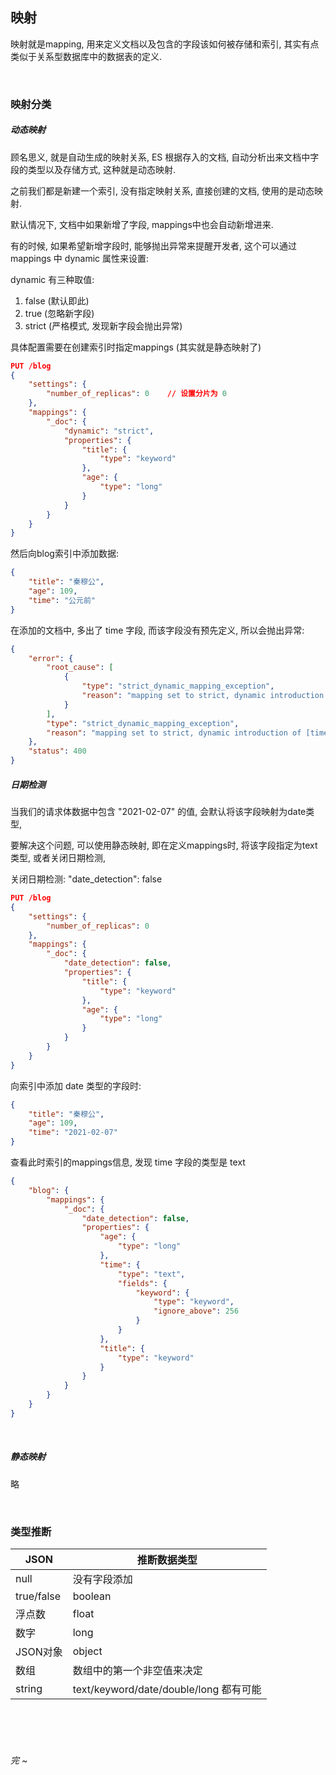 ## 映射

映射就是mapping, 用来定义文档以及包含的字段该如何被存储和索引, 其实有点类似于关系型数据库中的数据表的定义.

<br>

### 映射分类

##### 动态映射

顾名思义, 就是自动生成的映射关系, ES 根据存入的文档, 自动分析出来文档中字段的类型以及存储方式, 这种就是动态映射. 

之前我们都是新建一个索引, 没有指定映射关系, 直接创建的文档, 使用的是动态映射.

默认情况下, 文档中如果新增了字段, mappings中也会自动新增进来.

有的时候, 如果希望新增字段时, 能够抛出异常来提醒开发者, 这个可以通过 mappings 中 dynamic 属性来设置: 

dynamic 有三种取值:

1. false (默认即此)
2. true (忽略新字段)
3. strict (严格模式, 发现新字段会抛出异常)

具体配置需要在创建索引时指定mappings (其实就是静态映射了)

```json
PUT /blog
{   
    "settings": {
        "number_of_replicas": 0    // 设置分片为 0
    },
    "mappings": {
        "_doc": {
            "dynamic": "strict",
            "properties": {
                "title": {
                    "type": "keyword"
                },
                "age": {
                    "type": "long"
                }
            }
        }   
    }
}
```

然后向blog索引中添加数据:

```json
{
    "title": "秦穆公",
    "age": 109,
    "time": "公元前"
}
```

在添加的文档中, 多出了 time 字段, 而该字段没有预先定义, 所以会抛出异常:  

```json
{
    "error": {
        "root_cause": [
            {
                "type": "strict_dynamic_mapping_exception",
                "reason": "mapping set to strict, dynamic introduction of [time] within [_doc] is not allowed"
            }
        ],
        "type": "strict_dynamic_mapping_exception",
        "reason": "mapping set to strict, dynamic introduction of [time] within [_doc] is not allowed"
    },
    "status": 400
}
```

##### 日期检测

当我们的请求体数据中包含 "2021-02-07" 的值, 会默认将该字段映射为date类型,

要解决这个问题, 可以使用静态映射, 即在定义mappings时, 将该字段指定为text类型, 或者关闭日期检测,

关闭日期检测: "date_detection": false

```json
PUT /blog
{   
    "settings": {
        "number_of_replicas": 0
    },
    "mappings": {
        "_doc": {
            "date_detection": false,
            "properties": {
                "title": {
                    "type": "keyword"
                },
                "age": {
                    "type": "long"
                }
            }
        }   
    }
}
```

向索引中添加 date 类型的字段时:

```json
{
    "title": "秦穆公",
    "age": 109,
    "time": "2021-02-07"
}
```

查看此时索引的mappings信息, 发现 time 字段的类型是 text

```json
{
    "blog": {
        "mappings": {
            "_doc": {
                "date_detection": false,
                "properties": {
                    "age": {
                        "type": "long"
                    },
                    "time": {
                        "type": "text",
                        "fields": {
                            "keyword": {
                                "type": "keyword",
                                "ignore_above": 256
                            }
                        }
                    },
                    "title": {
                        "type": "keyword"
                    }
                }
            }
        }
    }
}
```

<br>

##### 静态映射

略

<br>

### 类型推断

| JSON       | 推断数据类型                           |
| ---------- | -------------------------------------- |
| null       | 没有字段添加                           |
| true/false | boolean                                |
| 浮点数     | float                                  |
| 数字       | long                                   |
| JSON对象   | object                                 |
| 数组       | 数组中的第一个非空值来决定             |
| string     | text/keyword/date/double/long 都有可能 |

<br><br><br>

###### 完 ~


